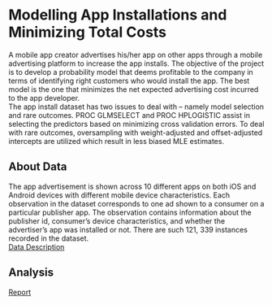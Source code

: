 # Modelling App Installations and Minimizing Total Costs
A mobile app creator advertises his/her app on other apps through a mobile advertising platform to increase the app installs. The objective of the project is to develop a probability model that deems profitable to the company in terms of identifying right customers who would install the app. The best model is the one that minimizes the net expected advertising cost incurred to the app developer.<br/> 
The app install dataset has two issues to deal with – namely model selection and rare outcomes. PROC GLMSELECT and PROC HPLOGISTIC assist in selecting the predictors based on minimizing cross validation errors. To deal with rare outcomes, oversampling with weight-adjusted and offset-adjusted intercepts are utilized which result in less biased MLE estimates.<br/>
## About Data
The app advertisement is shown across 10 different apps on both iOS and Android devices with different mobile device characteristics. Each observation in the dataset corresponds to one ad shown to a consumer on a particular publisher app. The observation contains information about the publisher id, consumer’s device characteristics, and whether the advertiser’s app was installed or not. There are such 121, 339 instances recorded in the dataset.<br/>
[Data Description](./support/variables.jpg)
## Analysis
[Report](./report.pdf)
